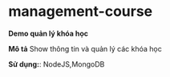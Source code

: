 # management-course
**Demo quản lý khóa học**

**Mô tả**
Show thông tin và quản lý các khóa học


**Sử dụng:**:  NodeJS,MongoDB

